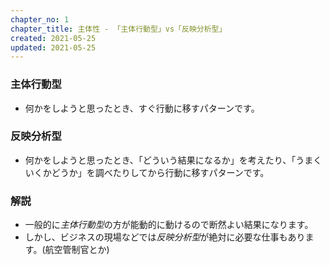 ```yaml
---
chapter_no: 1
chapter_title: 主体性 - 「主体行動型」vs「反映分析型」
created: 2021-05-25
updated: 2021-05-25
---
```

### 主体行動型
- 何かをしようと思ったとき、すぐ行動に移すパターンです。

### 反映分析型
- 何かをしようと思ったとき、「どういう結果になるか」を考えたり、「うまくいくかどうか」を調べたりしてから行動に移すパターンです。

### 解説
- 一般的に*主体行動型*の方が能動的に動けるので断然よい結果になります。
- しかし、ビジネスの現場などでは*反映分析型*が絶対に必要な仕事もあります。(航空管制官とか)